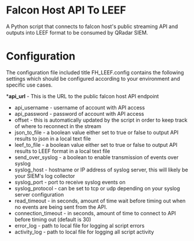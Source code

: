 # Falcon Host API To LEEF

A Python script that connects to falcon host's public streaming API and outputs into LEEF format to be consumed by QRadar SIEM.

# Configuration

The configuration file included title FH_LEEF.config contains the following settings which should be configured according to your environment and specific use cases.

*__api_url__ - This is the URL to the public falcon host API endpoint
* api_username - username of account with API access
* api_password - password of account with API access
* offset - this is automatically updated by the script in order to keep track of where to reconnect in the stream 
* json_to_file - a boolean value either set to true or false to output API results to json in a local text file
* leef_to_file - a boolean value either set to true or false to output API results to LEEF format in a local text file
* send_over_syslog - a boolean to enable transmission of events over syslog
* syslog_host - hostname or IP address of syslog server, this will likely be your SIEM's log collector
* syslog_port - port to receive syslog events on
* syslog_protocol - can be set to tcp or udp depending on your syslog server configuration
* read_timeout - in seconds, amount of time wait before timing out when no events are being sent from the API.
* connection_timeout - in seconds, amount of time to connect to API before timing out (default is 30)
* error_log - path to local file for logging al script errors
* activity_log - path to local file for logging all script activity
